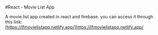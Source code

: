 #React - Movie List App 

A movie list app created in react and firebase.
you can access it through this link:
[https://lfmovielistapp.netlify.app/]https://lfmovielistapp.netlify.app/
